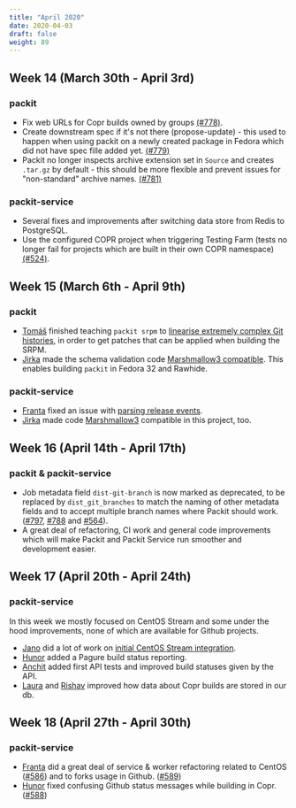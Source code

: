 ```yaml
---
title: "April 2020"
date: 2020-04-03
draft: false
weight: 89
---
```


## Week 14 (March 30th - April 3rd)

### packit

- Fix web URLs for Copr builds owned by groups [(#778)].
- Create downstream spec if it's not there (propose-update) - this used to happen when using packit on a newly created package in Fedora which did not have spec fille added yet. [(#779)]
- Packit no longer inspects archive extension set in `Source` and creates `.tar.gz` by default - this should be more flexible and prevent issues for "non-standard" archive names. [(#781)]

### packit-service

- Several fixes and improvements after switching data store from Redis to PostgreSQL.
- Use the configured COPR project when triggering Testing Farm (tests no longer fail for projects which are built in their own COPR namespace) [(#524)].

[(#778)]: https://github.com/packit-service/packit/pull/778
[(#779)]: https://github.com/packit-service/packit/pull/779
[(#781)]: https://github.com/packit-service/packit/pull/781
[(#524)]: https://github.com/packit-service/packit-service/pull/524

## Week 15 (March 6th - April 9th)

### packit

- [Tomáš] finished teaching `packit srpm` to [linearise extremely complex Git
  histories], in order to get patches that can be applied when building the
  SRPM.
- [Jirka] made the schema validation code [Marshmallow3 compatible]. This
  enables building `packit` in Fedora 32 and Rawhide.

### packit-service

- [Franta] fixed an issue with [parsing release events].
- [Jirka] made code [Marshmallow3] compatible in this project, too.

[tomáš]: https://github.com/TomasTomecek
[jirka]: https://github.com/jpopelka
[franta]: https://github.com/lachmanfrantisek
[linearise extremely complex git histories]: https://github.com/packit-service/packit/pull/766
[marshmallow3 compatible]: https://github.com/packit-service/packit/pull/775
[marshmallow3]: https://github.com/packit-service/packit-service/pull/538
[parsing release events]: https://github.com/packit-service/packit-service/issues/536

## Week 16 (April 14th - April 17th)

### packit & packit-service

- Job metadata field `dist-git-branch` is now marked as deprecated, to be
  replaced by `dist_git_branches` to match the naming of other metadata fields
  and to accept multiple branch names where Packit should work. ([#797],
  [#788] and [#564]).
- A great deal of refactoring, CI work and general code improvements which
  will make Packit and Packit Service run smoother and development easier.

[#797]: https://github.com/packit-service/packit/pull/797
[#788]: https://github.com/packit-service/packit/pull/788
[#564]: https://github.com/packit-service/packit-service/pull/564

## Week 17 (April 20th - April 24th)

### packit-service

In this week we mostly focused on CentOS Stream and
some under the hood improvements,
none of which are available for Github projects.

- [Jano] did a lot of work on [initial CentOS Stream integration].
- [Hunor] added a Pagure build status reporting.
- [Anchit] added first API tests and improved build statuses given by the API.
- [Laura] and [Rishav] improved how data about Copr builds are stored in our db.

[anchit]: https://github.com/IceWreck
[hunor]: https://github.com/csomh
[jano]: https://github.com/sakalosj
[laura]: https://github.com/lbarcziova
[rishav]: https://github.com/rishavanand
[initial centos stream integration]: https://github.com/packit-service/packit-service/pull/515

## Week 18 (April 27th - April 30th)

### packit-service

- [Franta] did a great deal of service & worker refactoring related to CentOS ([#586])
  and to forks usage in Github. ([#589])
- [Hunor] fixed confusing Github status messages while building in Copr. ([#588])

[#586]: https://github.com/packit-service/packit-service/pull/586
[#588]: https://github.com/packit-service/packit-service/pull/588
[#589]: https://github.com/packit-service/packit-service/pull/589
